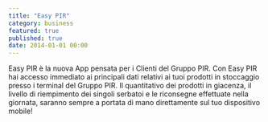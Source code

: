 ```yaml
---
title: "Easy PIR"
category: business
featured: true
published: true
date: 2014-01-01 00:00
---
```

Easy PIR è la nuova App pensata per i Clienti del Gruppo PIR.
Con Easy PIR hai accesso immediato ai principali dati relativi ai tuoi prodotti in stoccaggio presso i terminal del Gruppo PIR.
Il quantitativo dei prodotti in giacenza, il livello di riempimento dei singoli serbatoi e le riconsegne effettuate nella giornata, saranno sempre a portata di mano direttamente sul tuo dispositivo mobile!
